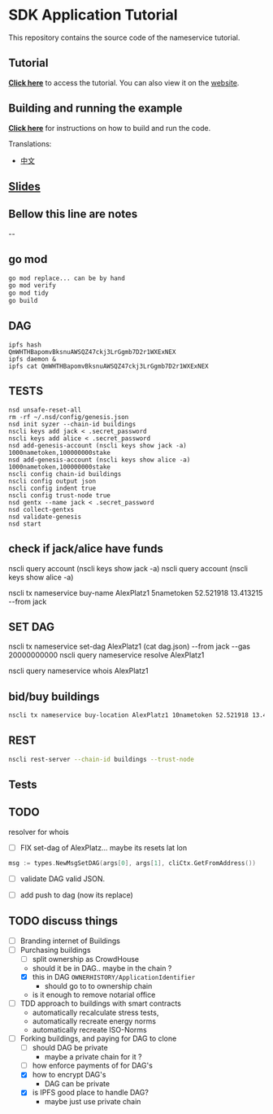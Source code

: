 # SDK Application Tutorial

This repository contains the source code of the nameservice tutorial.

## Tutorial

**[Click here](./tutorial/README.md)** to access the tutorial. You can also view it on the [website](https://cosmos.network/docs/tutorial).

## Building and running the example

**[Click here](./tutorial/build-run.md)**  for instructions on how to build and run the code.

Translations:
- [中文](./README_cn.md)

## [Slides](https://docs.google.com/presentation/d/1aCMAdkVY-gfgnGNPTygwVk3o68czPQ_VYfvdMy9Ek5Q/edit?usp=sharing)


## Bellow this line are notes
--

## go mod
```bash
go mod replace... can be by hand
go mod verify
go mod tidy
go build
```


## DAG
```
ipfs hash
QmWHTHBapomvBksnuAWSQZ47ckj3LrGgmb7D2r1WXExNEX
ipfs daemon &
ipfs cat QmWHTHBapomvBksnuAWSQZ47ckj3LrGgmb7D2r1WXExNEX
```

## TESTS
```fish
nsd unsafe-reset-all
rm -rf ~/.nsd/config/genesis.json
nsd init syzer --chain-id buildings
nscli keys add jack < .secret_password
nscli keys add alice < .secret_password
nsd add-genesis-account (nscli keys show jack -a) 1000nametoken,100000000stake
nsd add-genesis-account (nscli keys show alice -a) 1000nametoken,100000000stake
nscli config chain-id buildings
nscli config output json
nscli config indent true
nscli config trust-node true
nsd gentx --name jack < .secret_password
nsd collect-gentxs
nsd validate-genesis
nsd start
```

## check if jack/alice have funds
nscli query account (nscli keys show jack -a)
nscli query account (nscli keys show alice -a)


nscli tx nameservice buy-name AlexPlatz1 5nametoken 52.521918 13.413215 --from jack
## SET DAG
nscli tx nameservice set-dag AlexPlatz1 (cat dag.json) --from jack --gas 20000000000
nscli query nameservice resolve AlexPlatz1

nscli query nameservice whois AlexPlatz1

## bid/buy buildings
```bash
nscli tx nameservice buy-location AlexPlatz1 10nametoken 52.521918 13.413215 --from alice
```

## REST
```bash
nscli rest-server --chain-id buildings --trust-node
```

## Tests




## TODO 
resolver
for whois

- [ ] FIX set-dag of AlexPlatz... maybe its resets lat lon
```go
msg := types.NewMsgSetDAG(args[0], args[1], cliCtx.GetFromAddress())
```

- [ ] validate DAG valid JSON.
- [ ] add push to dag (now its replace)





## TODO discuss things
- [ ] Branding internet of Buildings
- [ ] Purchasing buildings
    - [ ] split ownership as CrowdHouse
    - should it be in DAG.. maybe in the chain ?
    - [X] this in DAG `OWNERHISTORY/ApplicationIdentifier`
        - should go to to ownership chain
    - is it enough to remove notarial office
- [ ] TDD approach to buildings with smart contracts
    - automatically recalculate stress tests,
    - automatically recreate energy norms
    - automatically recreate ISO-Norms
- [ ] Forking buildings, and paying for DAG to clone
    - [ ] should DAG be private
        - maybe a private chain for it ?
    - [ ] how enforce payments of for DAG's 
    - [X] how to encrypt DAG's
        - DAG can be private 
    - [X] is IPFS good place to handle DAG?   
        - maybe just use private chain
